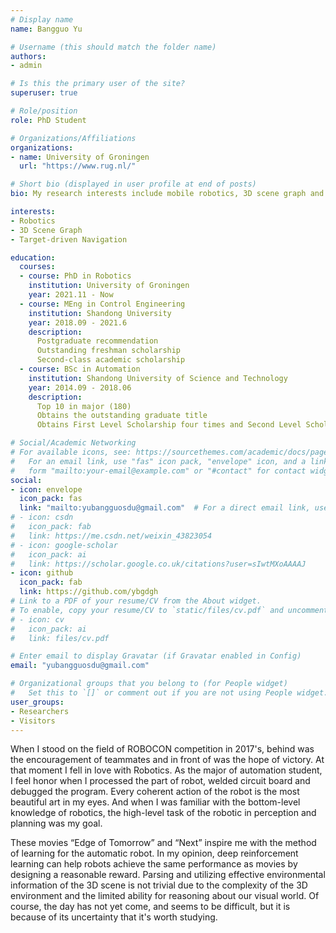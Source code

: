 ```yaml
---
# Display name
name: Bangguo Yu

# Username (this should match the folder name)
authors:
- admin

# Is this the primary user of the site?
superuser: true

# Role/position
role: PhD Student

# Organizations/Affiliations
organizations:
- name: University of Groningen
  url: "https://www.rug.nl/"

# Short bio (displayed in user profile at end of posts)
bio: My research interests include mobile robotics, 3D scene graph and deep reinforencement learning in target-driven navigation.

interests:
- Robotics
- 3D Scene Graph
- Target-driven Navigation

education:
  courses:
  - course: PhD in Robotics
    institution: University of Groningen
    year: 2021.11 - Now
  - course: MEng in Control Engineering
    institution: Shandong University
    year: 2018.09 - 2021.6
    description:
      Postgraduate recommendation
      Outstanding freshman scholarship
      Second-class academic scholarship
  - course: BSc in Automation
    institution: Shandong University of Science and Technology
    year: 2014.09 - 2018.06
    description:
      Top 10 in major (180)
      Obtains the outstanding graduate title
      Obtains First Level Scholarship four times and Second Level Scholarship three times.

# Social/Academic Networking
# For available icons, see: https://sourcethemes.com/academic/docs/page-builder/#icons
#   For an email link, use "fas" icon pack, "envelope" icon, and a link in the
#   form "mailto:your-email@example.com" or "#contact" for contact widget.
social:
- icon: envelope
  icon_pack: fas
  link: "mailto:yubangguosdu@gmail.com"  # For a direct email link, use "mailto:test@example.org".
# - icon: csdn
#   icon_pack: fab
#   link: https://me.csdn.net/weixin_43823054
# - icon: google-scholar
#   icon_pack: ai
#   link: https://scholar.google.co.uk/citations?user=sIwtMXoAAAAJ
- icon: github
  icon_pack: fab
  link: https://github.com/ybgdgh
# Link to a PDF of your resume/CV from the About widget.
# To enable, copy your resume/CV to `static/files/cv.pdf` and uncomment the lines below.
# - icon: cv
#   icon_pack: ai
#   link: files/cv.pdf

# Enter email to display Gravatar (if Gravatar enabled in Config)
email: "yubangguosdu@gmail.com"

# Organizational groups that you belong to (for People widget)
#   Set this to `[]` or comment out if you are not using People widget.
user_groups:
- Researchers
- Visitors
---
```


When I stood on the field of ROBOCON competition in 2017's, behind was the encouragement of teammates and in front of was the hope of victory. At that moment I fell in love with Robotics. As the major of automation student, I feel honor when I processed the part of robot, welded circuit board and debugged the program. Every coherent action of the robot is the most beautiful art in my eyes. And when I was familiar with the bottom-level knowledge of robotics, the high-level task of the robotic in perception and planning was my goal.

These movies “Edge of Tomorrow” and “Next” inspire me with the method of learning for the automatic robot. In my opinion, deep reinforcement learning can help robots achieve the same performance as movies by designing a reasonable reward. Parsing and utilizing effective environmental information of the 3D scene is not trivial due to the complexity of the 3D environment and the limited ability for reasoning about our visual world. Of course, the day has not yet come, and seems to be difficult, but it is because of its uncertainty that it's worth studying.
